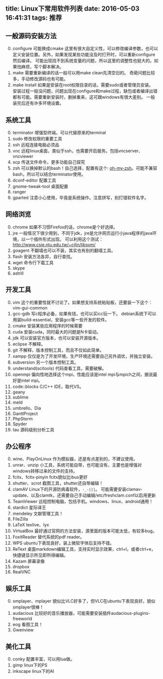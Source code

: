 title: Linux下常用软件列表
date: 2016-05-03 16:41:31
tags: 推荐
---

## 一般源码安装方法
0. configure
    可能换成cmake
    这里有很大自定义性，可以修改编译参数，也可以定义安装位置。另外，如果发现某些功能没及时打开时，可以重新configure然后编译。
    可能出现找不到系统变量的问题，所以这里的调整性也挺大的。如果怕麻烦，写个脚本解决。
1. make
    需要重新编译的话一般可以用make clean先清空旧的。
    奇葩问题比较多，手动修改源码也有可能。
2. make install
    如果是安装在root权限目录的话，需要sudo或者管理员安装。
    安装过程一般没问题，问题出现在configure和make过程，缺包或者编译出错都有可能。需要重新安装时，删掉重来，这可跟windows有很大差别。
    一般装完后还有许多环境设置。

<!--more-->

## 系统工具
0. terminator
    增强型终端，可以代替原来的terminal
1. sudo
    修改权限的重要工具
2. ssh
    远程连接电脑必须品
3. vnc
    远程linux桌面，类似于ssh，也需要开启服务。包括vncserver、vncviewer
4. scp
    传送文件命令，更多功能自己探究
5. zsh
    可以换掉默认的bash！自己选择，配置有这个: [oh-my-zsh](https://github.com/robbyrussell/oh-my-zsh)。可能不兼容bash，所以可以结合terminator使用。
6. dconf-editor
    配置工具
7. gnome-tweak-tool 
    桌面配置
8. ranger
9. gparted
    注意小心使用，毕竟是系统操作。注意拼写，别打错软件名字。

## 网络浏览
0. chrome
    如果不习惯Firefox的话，chrome是个好选择。
1. jre
    一般情况下很少用到，不同于jdk，jre是允许网页运行小java程序的java环境，以一个插件形式出现。
    可以利用这个测试：http://www.csie.ntu.edu.tw/~cjlin/libsvm/
2. goagent
    不翻墙也可以不装，其实也有别的翻墙工具。
3. flash
    安装方法各异，自行查找。
4. wget
    命令行下载工具
5. skype
6. astrill

## 开发工具
0. vim
    这个的重要性就不讨论了。如果想支持系统粘贴板，还要装一下这个：vim-gui-common
1. gcc-gdb
    写c程序必备，如果有钱，也可以买icc玩一下。
    debian系统下可以用装build-essential，安装gcc等一些开发的软件。
2. cmake
    安装某些应用程序的时候需要
3. cuda
    安装cuda，同时最大的问题是N卡驱动。
4. jdk
    可以安装官方版本，也可以安装开源版本。
5. eclipse
    不解释。
6. git
    不解释，版本控制工具，而且不仅如此简单。
7. xampp
    仅仅是为了开发环境，生产环境还需要自己另外调优，并独立安装。
8. subversion
    另一个版本控制工具。
9. understand(scitools)
    代码查看工具，需要破解。
10. openmpi
    偏向性地选择这个mpi，性能应该是intel mpi与mpich之间，据说最好是intel mpi。
11. code::blocks
    C/C++ IDE，取代VS。
12. geany
13. sublime
14. meld
15. umbrello、Dia
16. GanttProject
17. PhpStorm
18. Spyder
19. tau
    源码级别分析工具

## 办公程序
0. wine、PlayOnLinux
    作为模拟器，还是有点差别的，不建议使用。
1. unrar、unzip
    小工具，系统可能自带，也可能没有，主要也是增强对windows转移过来的文件的支持。
2. fcitx、fcitx-pinyin
    fcitx貌似比ibus更好
3. shutter、scrot
    截图工具，shutter还自带编辑！
4. clamAV
    Linux下的开源防病毒软件，`-_-|||`。
    可能需要安装clamav-update、以及clamtk，还需要自己手动编辑/etc/freshclam.conf以启用更新
5. TeamViewer
    远程控制电脑，包括手机。windows、linux、android通用！
6. stardict
    星际译王
7. mendeley
    文献管理工具！
8. FileZilla
9. LaTeX
    texlive、lyx
10. VirtualBox
    最好通过官网的方法安装，源里面的版本可能太低，有较多bug。
11. FoxitReader
    替代系统的pdf reader。
12. WPS
    ubuntu下表现良好，装上微软字体后支持不错。
13. ReText
    桌面markdown编辑工具，支持实时显示效果，ctrl+l，或者ctrl+e，快捷键显示所见即所得编辑。
14. Kazam
    屏幕录像
15. dropbox
16. RealVNC

## 娱乐工具
0. smplayer、mplayer
    貌似比VLC好多了，但VLC在ubuntu下表现良好。貌似smplayer很棒！
1. audacious
    比较好的音乐播放器，可能需要安装插件audacious-plugins-freeworld
2. eog
    看图工具！
3. Gwenview
     
## 美化工具
0. conky
    配置丰富，可以用lua做。
1. gimp
    linux下的PS
2. inkscape
    linux下的AI